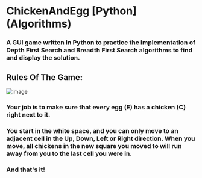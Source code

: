 # ChickenAndEgg [Python] (Algorithms)
### A GUI game written in Python to practice the implementation of Depth First Search and Breadth First Search algorithms to find and display the solution.

## Rules Of The Game:
![image](https://github.com/user-attachments/assets/b775d847-073a-4759-b01b-4637be81aba3)
<br>
### Your job is to make sure that every egg (E) has a chicken (C) right next to it.
### You start in the white space, and you can only move to an adjacent cell in the Up, Down, Left or Right direction. When you move, all chickens in the new square you moved to will run away from you to the last cell you were in.
### And that's it!
